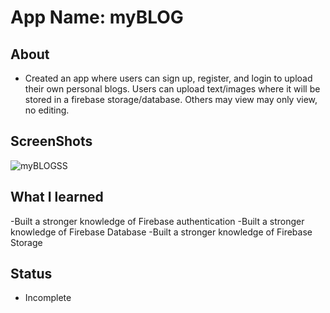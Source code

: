 # App Name: myBLOG

## About
- Created an app where users can sign up, register, and login to upload their own personal blogs. Users can upload text/images where it will be stored in a firebase storage/database. Others may view may only view, no editing.

## ScreenShots
![myBLOGSS](https://user-images.githubusercontent.com/74876042/108968759-334b5100-764f-11eb-8a8d-d0aeef0ed20d.jpg)

## What I learned
-Built a stronger knowledge of Firebase authentication 
-Built a stronger knowledge of Firebase Database
-Built a stronger knowledge of Firebase Storage
## Status
- Incomplete 

